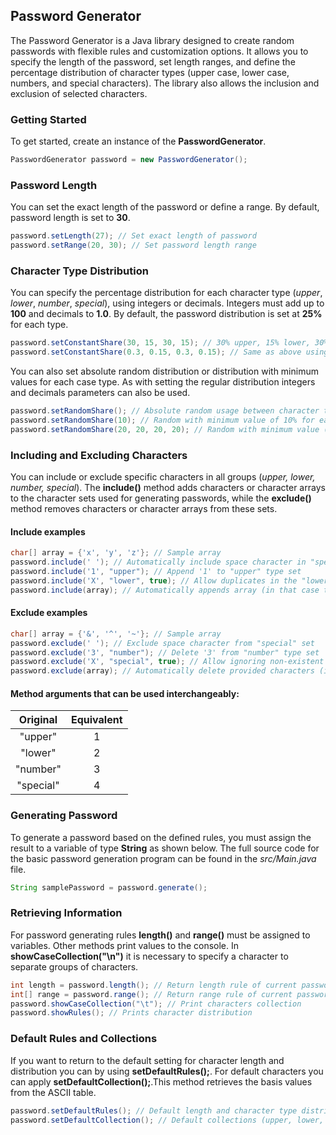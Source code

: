 ## Password Generator
The Password Generator is a Java library designed to create random passwords with flexible rules and customization options. It allows you to specify the length of the password, set length ranges, and define the percentage distribution of character types (upper case, lower case, numbers, and special characters). The library also allows the inclusion and exclusion of selected characters. 
### Getting Started
To get started, create an instance of the **PasswordGenerator**.
```Java
PasswordGenerator password = new PasswordGenerator();
```
### Password Length
You can set the exact length of the password or define a range. By default, password length is set to **30**.
```Java
password.setLength(27); // Set exact length of password
password.setRange(20, 30); // Set password length range
```
### Character Type Distribution
You can specify the percentage distribution for each character type (*upper*, *lower*, *number*, *special*), using integers or decimals. Integers must add up to **100** and decimals to **1.0**. By default, the password distribution is set at **25%** for each type. 
```Java
password.setConstantShare(30, 15, 30, 15); // 30% upper, 15% lower, 30% number, 15% special
password.setConstantShare(0.3, 0.15, 0.3, 0.15); // Same as above using decimals
```
You can also set absolute random distribution or distribution with minimum values for each case type. As with setting the regular distribution integers and decimals parameters can also be used.
```Java
password.setRandomShare(); // Absolute random usage between character types 
password.setRandomShare(10); // Random with minimum value of 10% for each type
password.setRandomShare(20, 20, 20, 20); // Random with minimum value (20%) usage for each type
```
### Including and Excluding Characters
You can include or exclude specific characters in all groups (*upper, lower, number, special*).
The **include()** method adds characters or character arrays to the character sets used for generating passwords, while the **exclude()** method removes characters or character arrays from these sets.
#### Include examples
```Java
char[] array = {'x', 'y', 'z'}; // Sample array
password.include(' '); // Automatically include space character in "special" set
password.include('1', "upper"); // Append '1' to "upper" type set
password.include('X', "lower", true); // Allow duplicates in the "lower" set
password.include(array); // Automatically appends array (in that case to "lower" set)
```
#### Exclude examples
```Java
char[] array = {'&', '^', '~'}; // Sample array
password.exclude(' '); // Exclude space character from "special" set
password.exclude('3', "number"); // Delete '3' from "number" type set
password.exclude('X', "special", true); // Allow ignoring non-existent characters 
password.exclude(array); // Automatically delete provided characters (in that case from "special" set)
```
#### Method arguments that can be used interchangeably:
| Original  | Equivalent |
|:---------:|:----------:|
|  "upper"  |     1      |
|  "lower"  |     2      |
| "number"  |     3      |
| "special" |     4      |
### Generating Password
To generate a password based on the defined rules, you must assign the result to a variable of type **String** as shown below. The full source code for the basic password generation program can be found in the *src/Main.java* file.
```Java
String samplePassword = password.generate();
```
### Retrieving Information
For password generating rules **length()** and **range()** must be assigned to variables. Other methods print values to the console. In **showCaseCollection("\n")** it is necessary to specify a character to separate groups of characters. 
```Java
int length = password.length(); // Return length rule of current password
int[] range = password.range(); // Return range rule of current password
password.showCaseCollection("\t"); // Print characters collection
password.showRules(); // Prints character distribution
```
### Default Rules and Collections
If you want to return to the default setting for character length and distribution you can by using **setDefaultRules();**. For default characters you can apply **setDefaultCollection();**.This method retrieves the basis values from the ASCII table.
```Java
password.setDefaultRules(); // Default length and character type distribution
password.setDefaultCollection(); // Default collections (upper, lower, number special)
```